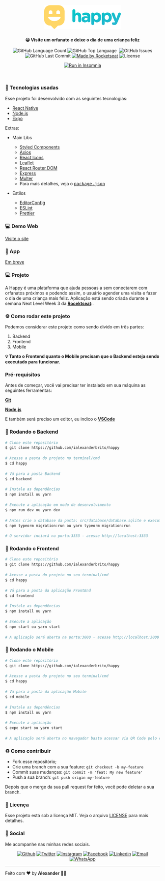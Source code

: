 <h1 align="center">
  <img src=".github/logo.svg" width="250px" />
</h1>
<h4 align="center">
 <b>😀 Visite um orfanato e deixe o dia de uma criança feliz </b>
</h4>
<p align="center">
  <img alt="GitHub Language Count" src="https://img.shields.io/github/languages/count/ialexanderbrito/happy?style=flat-square" />
  <img alt="GitHub Top Language" src="https://img.shields.io/github/languages/top/ialexanderbrito/happy?style=flat-square" />
  <img alt="" src="https://img.shields.io/github/repo-size/ialexanderbrito/happy?style=flat-square" />
  <img alt="GitHub Issues" src="https://img.shields.io/github/issues/ialexanderbrito/happy?style=flat-square" />
  <img alt="GitHub Last Commit" src="https://img.shields.io/github/last-commit/ialexanderbrito/happy?style=flat-square" />
    
  <a href="https://rocketseat.com.br">
    <img alt="Made by Rocketseat" src="https://img.shields.io/badge/made%20by-Rocketseat-blueviolet?style=flat-square"></a>
    <img alt="License" src="https://img.shields.io/badge/license-MIT-blueviolet?style=flat-square">
</p>
<p align="center">
  <a href="https://insomnia.rest/run/?label=API-Happy&uri=https://raw.githubusercontent.com/ialexanderbrito/happy/master/.github/Insomnia.json" target="_blank"><img src="https://insomnia.rest/images/run.svg" alt="Run in Insomnia"></a>
</p>

<br>

### :rocket: Tecnologias usadas
Esse projeto foi desenvolvido com as seguintes tecnologias:
- [React Native](https://reactnative.dev/)
- [Node.js](https://nodejs.org/)
- [Expo](https://expo.io/)

Extras:

- Main Libs
  - [Styled Components](https://styled-components.com/)
  - [Axios](https://github.com/axios/axios)
  - [React Icons](https://react-icons.github.io/react-icons/)
  - [Leaflet](https://leafletjs.com/)
  - [React Router DOM](https://reactrouter.com/)
  - [Express](https://expressjs.com/pt-br/)
  - [Multer](https://github.com/expressjs/multer#readme)
  - Para mais detalhes, veja o <kbd>[package.json](https://github.com/ialexanderbrito/happy/blob/master/mobile/package.json)</kbd>

- Estilos
  - [EditorConfig](https://editorconfig.org/)
  - [ESLint](https://eslint.org/)
  - [Prettier](https://prettier.io/)

### 💻 Demo Web

[Visite o site](https://happy-oficial.netlify.app/)

### 📱 App

[Em breve](#)

### 💻 Projeto

A Happy é uma plataforma que ajuda pessoas a sem conectarem com orfanatos próximos e podendo assim, o usuário agender uma visita e fazer o dia de uma criança mais feliz. Aplicação está sendo criada durante a semana Next Level Week 3 da <b>[Rocektseat](https://github.com/rocketseat)</b>:.

### ⚙ Como rodar este projeto

Podemos considerar este projeto como sendo divido em três partes:

1. Backend
2. Frontend
3. Mobile

<b>💡 Tanto o Frontend quanto o Mobile precisam que o Backend esteja sendo executado para funcionar.</b>

### Pré-requisitos

Antes de começar, você vai precisar ter instalado em sua máquina as seguintes ferramentas:

<b>[Git](https://git-scm.com)</b>

<b>[Node.js](https://nodejs.org/en/)</b>

E também será preciso um editor, eu indico o <b>[VSCode](https://code.visualstudio.com/)</b>

### 🧭 Rodando o Backend

```bash
# Clone este repositório
$ git clone https://github.com/ialexanderbrito/happy

# Acesse a pasta do projeto no terminal/cmd
$ cd happy

# Vá para a pasta Backend
$ cd backend

# Instale as dependências
$ npm install ou yarn

# Execute a aplicação em modo de desenvolvimento
$ npm run dev ou yarn dev

# Antes crie a database da pasta: src/database/database.sqlite e execute:
$ npm typeorm migration:run ou yarn typeorm migration:run

# O servidor inciará na porta:3333 - acesse http://localhost:3333 
```

### 🧭 Rodando o Frontend

```bash
# Clone este repositório
$ git clone https://github.com/ialexanderbrito/happy

# Acesse a pasta do projeto no seu terminal/cmd
$ cd happy

# Vá para a pasta da aplicação FrontEnd
$ cd frontend

# Instale as dependências
$ npm install ou yarn

# Execute a aplicação
$ npm start ou yarn start

# A aplicação será aberta na porta:3000 - acesse http://localhost:3000
```

### 🧭 Rodando o Mobile

```bash
# Clone este repositório
$ git clone https://github.com/ialexanderbrito/happy

# Acesse a pasta do projeto no seu terminal/cmd
$ cd happy

# Vá para a pasta da aplicação Mobile
$ cd mobile

# Instale as dependências
$ npm install ou yarn

# Execute a aplicação
$ expo start ou yarn start

# A aplicação será aberta no navegador basta acessar via QR Code pelo celular
```


### :recycle: Como contribuir

- Fork esse repositório;
- Crie uma branch com a sua feature: `git checkout -b my-feature`
- Commit suas mudanças: `git commit -m 'feat: My new feature'`
- Push a sua branch: `git push origin my-feature`

Depois que o merge da sua pull request for feito, você pode deletar a sua branch.

### :memo: Licença

Esse projeto está sob a licença MIT. Veja o arquivo [LICENSE](LICENSE) para mais detalhes.

### 📱 Social

Me acompanhe nas minhas redes sociais.

<p align="center">

   <a href="https://github.com/ialexanderbrito" target="_blank" >
    <img alt="Github" src="https://img.shields.io/badge/-Github-lightgrey?style=flat-square&logo=Github&logoColor=white"></a> 
    
 <a href="https://twitter.com/ialexanderbrito" target="_blank" > 
     <img alt="Twitter" src="https://img.shields.io/badge/-Twitter-9cf?style=flat-square&logo=Twitter&logoColor=white"></a> 
  
  <a href="https://instagram.com/ialexanderbrito" target="_blank" >
    <img alt="Instagram" src="https://img.shields.io/badge/-Instagram-ff2b8e?style=flat-square&logo=Instagram&logoColor=white"></a> 
  
  <a href="https://facebook.com/ialexanderbrito" target="_blank" >
    <img alt="Facebook" src="https://img.shields.io/badge/-Facebook-blue?style=flat-square&logo=Facebook&logoColor=white"></a> 

  <a href="https://www.linkedin.com/in/ialexanderbrito/" target="_blank" >
    <img alt="Linkedin" src="https://img.shields.io/badge/-Linkedin-blue?style=flat-square&logo=Linkedin&logoColor=white"></a> 
  
  <a href="mailto:ialexanderbrito@gmail.com" target="_blank" >
    <img alt="Email" src="https://img.shields.io/badge/-Email-c14438?style=flat-square&logo=Gmail&logoColor=white"></a> 
  
  <a href="https://api.whatsapp.com/send?phone=5521979434402" target="_blank" >
    <img alt="WhatsApp" src="https://img.shields.io/badge/-WhatsApp-brightgreen?style=flat-square&logo=WhatsApp&logoColor=white"></a>
</p>

---

Feito com ❤️ by **Alexander** 🤙🏾
